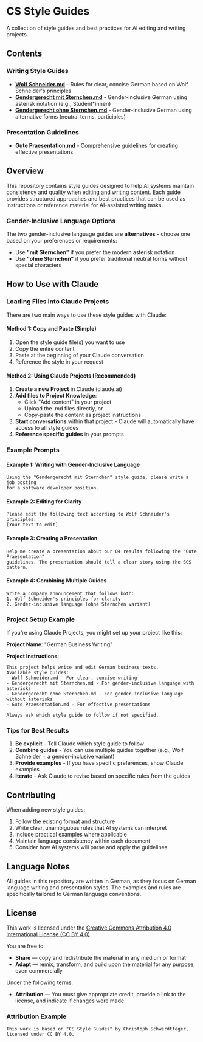 # CS Style Guides

A collection of style guides and best practices for AI editing and writing projects.

## Contents

### Writing Style Guides
- **[Wolf Schneider.md](Wolf%20Schneider.md)** - Rules for clear, concise German based on Wolf Schneider's principles
- **[Gendergerecht mit Sternchen.md](Gendergerecht%20mit%20Sternchen.md)** - Gender-inclusive German using asterisk notation (e.g., Student*innen)
- **[Gendergerecht ohne Sternchen.md](Gendergerecht%20ohne%20Sternchen.md)** - Gender-inclusive German using alternative forms (neutral terms, participles)

### Presentation Guidelines
- **[Gute Praesentation.md](Gute%20Praesentation.md)** - Comprehensive guidelines for creating effective presentations

## Overview

This repository contains style guides designed to help AI systems maintain consistency and quality when editing and writing content. Each guide provides structured approaches and best practices that can be used as instructions or reference material for AI-assisted writing tasks.

### Gender-Inclusive Language Options

The two gender-inclusive language guides are **alternatives** - choose one based on your preferences or requirements:
- Use **"mit Sternchen"** if you prefer the modern asterisk notation
- Use **"ohne Sternchen"** if you prefer traditional neutral forms without special characters

## How to Use with Claude

### Loading Files into Claude Projects

There are two main ways to use these style guides with Claude:

#### Method 1: Copy and Paste (Simple)
1. Open the style guide file(s) you want to use
2. Copy the entire content
3. Paste at the beginning of your Claude conversation
4. Reference the style in your request

#### Method 2: Using Claude Projects (Recommended)
1. **Create a new Project** in Claude (claude.ai)
2. **Add files to Project Knowledge**:
   - Click "Add content" in your project
   - Upload the .md files directly, or
   - Copy-paste the content as project instructions
3. **Start conversations** within that project - Claude will automatically have access to all style guides
4. **Reference specific guides** in your prompts

### Example Prompts

#### Example 1: Writing with Gender-Inclusive Language
```
Using the "Gendergerecht mit Sternchen" style guide, please write a job posting 
for a software developer position.
```

#### Example 2: Editing for Clarity
```
Please edit the following text according to Wolf Schneider's principles:
[Your text to edit]
```

#### Example 3: Creating a Presentation
```
Help me create a presentation about our Q4 results following the "Gute Praesentation" 
guidelines. The presentation should tell a clear story using the SCS pattern.
```

#### Example 4: Combining Multiple Guides
```
Write a company announcement that follows both:
1. Wolf Schneider's principles for clarity
2. Gender-inclusive language (ohne Sternchen variant)
```

### Project Setup Example

If you're using Claude Projects, you might set up your project like this:

**Project Name**: "German Business Writing"

**Project Instructions**:
```
This project helps write and edit German business texts. 
Available style guides:
- Wolf Schneider.md - For clear, concise writing
- Gendergerecht mit Sternchen.md - For gender-inclusive language with asterisks
- Gendergerecht ohne Sternchen.md - For gender-inclusive language without asterisks
- Gute Praesentation.md - For effective presentations

Always ask which style guide to follow if not specified.
```

### Tips for Best Results

1. **Be explicit** - Tell Claude which style guide to follow
2. **Combine guides** - You can use multiple guides together (e.g., Wolf Schneider + a gender-inclusive variant)
3. **Provide examples** - If you have specific preferences, show Claude examples
4. **Iterate** - Ask Claude to revise based on specific rules from the guides

## Contributing

When adding new style guides:
1. Follow the existing format and structure
2. Write clear, unambiguous rules that AI systems can interpret
3. Include practical examples where applicable
4. Maintain language consistency within each document
5. Consider how AI systems will parse and apply the guidelines

## Language Notes

All guides in this repository are written in German, as they focus on German language writing and presentation styles. The examples and rules are specifically tailored to German language conventions.

## License

This work is licensed under the [Creative Commons Attribution 4.0 International License (CC BY 4.0)](LICENSE).

You are free to:
- **Share** — copy and redistribute the material in any medium or format
- **Adapt** — remix, transform, and build upon the material for any purpose, even commercially

Under the following terms:
- **Attribution** — You must give appropriate credit, provide a link to the license, and indicate if changes were made.

### Attribution Example
```
This work is based on "CS Style Guides" by Christoph Schwerdtfeger, licensed under CC BY 4.0.
```